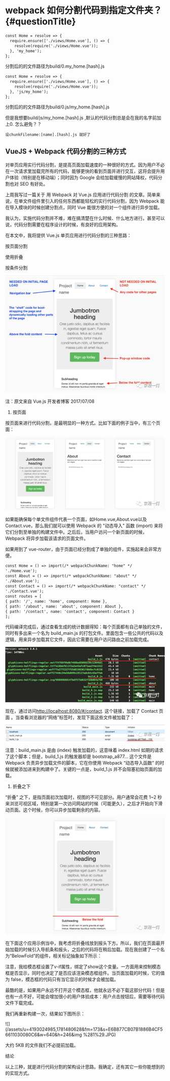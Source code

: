 # webpack 如何分割代码到指定文件夹？ {#questionTitle}

```
const Home = resolve => {
  require.ensure(['./views/Home.vue'], () => {
    resolve(require('./views/Home.vue'));
  }, 'my_home');
};
```

分割后的的文件路径为build/0.my\_home.\[hash\].js

```
const Home = resolve => {
  require.ensure(['./views/Home.vue'], () => {
    resolve(require('./views/Home.vue'));
  }, 'js/my_home');
};
```

分割后的的文件路径为build/0.js/my\_home.\[hash\].js

但是我想要build/js/my\_home.\[hash\].js ,默认的代码分割总是会在我的名字前加上0. 怎么避免？？

```
设chunkFilename:[name].[hash].js 就好了
```

## VueJS + Webpack 代码分割的三种方式

对单页应用实行代码分割，是提高页面加载速度的一种很好的方式。因为用户不必在一次请求里加载完所有的代码，能够更快的看到页面并进行交互，这将会提升用户体验（特别是在移动端）；同时因为 Google 会给加载缓慢的网站降权，代码分割也对 SEO 有好处。

上周我写过一篇关于 用 Webpack 对 Vue.js 应用进行代码分割 的文章。简单来说，在单文件组件里引入的任何东西都能轻松的实行代码分割，因为 Webpack 能在导入模块的时候创建分割点，同时 Vue 能很方便的对一个组件进行异步加载。

我认为，实施代码分割并不难，难在搞清楚在什么时候、什么地方进行。甚至可以说，代码分割需要在程序设计的时候，有良好的应用架构。

在本文中，我将提供 Vue.js 单页应用进行代码分割的三种思路：

按页面分割

使用折叠

按条件分割

![](/assets/u=3829109644,485138480&fm=173&s=07724432118A554D40D148D70100D0B2&w=640&h=469&img.JPG)

注：原文来自 Vue.js 开发者博客 2017/07/08

1. 按页面

按页面来进行代码分割，是最明显的一种方式。比如下面的例子当中，有三个页面：

![](/assets/u=135897549,328337930&fm=173&s=2D2874320B22652008D9ADDA0000C0B2&w=640&h=294&img.JPG)

如果能确保每个单文件组件代表一个页面，如Home.vue,About.vue以及Contact.vue，那么我们就可以使用 Webpack 的 "动态导入" 函数 \(import\) 来将它们分割至单独的构建文件中。之后后，当用户访问一个新页面的时候，Webpack 将异步加载该请求的页面文件。

如果用到了 vue-router，由于页面已经分割成了单独的组件，实施起来会非常方便。

```
const Home = () => import(/* webpackChunkName: "home" */ './Home.vue'); 
const About = () => import(/* webpackChunkName: "about" */ './About.vue'); 
const Contact = () => import(/* webpackChunkName: "contact" */ './Contact.vue'); 
const routes = [ 
{ path: '/', name: 'home', component: Home }, 
{ path: '/about', name: 'about', component: About }, 
{ path: '/contact', name: 'contact', component: Contact } 
];
```

代码编译完成后，通过查看生成的统计数据得知：每个页面都有自己单独的文件，同时有多出来一个名为 build\_main.js 的打包文件。里面包含一些公共的代码以及逻辑，用来异步加载其它文件，因此它需要在用户访问路由之前加载完成。

![](/assets/u=3592158701,2392499394&fm=173&s=E6A8F74B2FA1896A4EE5660B030050C6&w=640&h=222&img.JPG)

现在，通过访问[http://localhost:8080/\#/contact](http://localhost:8080/#/contact). 这个链接，加载了 Contact 页面 。当查看浏览器的“网络”标签时，发现下面这些文件被加载了：

![](/assets/u=214741930,1063211393&fm=173&w=640&h=65&img.JPG)

注意：build\_main.js 是由 \(index\) 触发加载的，这意味着 index.html 如期的请求了这个脚本；但是，build\_1.js 的触发器却是 bootstrap\_a877… 这个文件是 Webpack 负责异步加载文件的脚本，它在你使用 Webpack “动态导入函数” 的时候就被添加进来到构建中了。关键的一点是，build\_1.js 并不会阻塞初始页面的加载。

1. 折叠之下

“折叠” 之下，是指页面初次加载时，视图的不可见部分。用户通常会花费 1~2 秒来浏览可视区域，特别是第一次访问网站的时候（可能更久），之后才开始向下滑动页面。这个时候，你可以异步加载剩余的内容。

![](/assets/u=2636185613,1954447111&fm=173&s=18843C72098A544D0AD1D8C7000080B1&w=640&h=468&img.JPG)

在下面这个应用示例当中，我考虑将折叠线放到报头下方。所以，我们在页面最开始加载的时候引入导航条和报头，之后的代码将在稍后加载。现在我创建了一个名为“BelowFold”的组件，相关标记抽象如下所示：

注意，我给模态框设置了v-if属性，绑定了show这个变量。一方面用来控制模态框是否显示，同时也决定了是否应该渲染模态框组件。当页面加载的时候，它的值为 false，模态框的代码只有当它显示的时候才会被加载。

最酷的是，如果用户永远不打开这个模态框，他就永远不必下载这部分代码！但是也有一点不好，可能会增加很小的用户体验成本：用户点击按钮后，需要等待代码文件下载完成。

我们再重新构建一次，结果如下图所示：

![](/assets/u=4193024985,1781480628&fm=173&s=E6B877CB07B1886B4CF56611030080C6&w=640&h=246&img %281%29.JPG)

大约 5KB 的文件我们不必提前加载。

结论

以上三种，就是进行代码分割的架构设计思路。我确定，还有其它一些你能想到的的实现方式。

